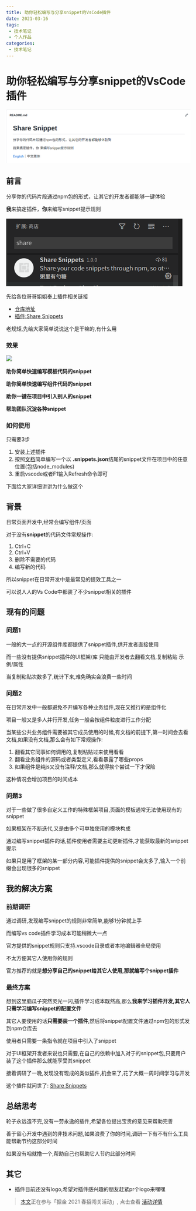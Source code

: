 ```yaml
---
title: 助你轻松编写与分享snippet的VsCode插件
date: 2021-03-16
tags:
 - 技术笔记
 - 个人作品
categories:
 - 技术笔记
---
```

# 助你轻松编写与分享snippet的VsCode插件

![图片](share-snippets\MTYxNTg5OTg3Njc4OA==615899876788)

## 前言
分享你的代码片段通过npm包的形式，让其它的开发者都能够一键体验

**我**来搞定插件，**你**来编写snippet提示规则

![图片](share-snippets\MTYxNTkwMDE3NDcwMw==615900174703)

先给各位哥哥姐姐奉上插件相关链接
* [仓库地址](https://github.com/ATQQ/ShareSnippet)
* [插件:Share Snippets](https://marketplace.visualstudio.com/items?itemName=sugar.snippet)

老规矩,先给大家简单说说这个是干嘛的,有什么用

### 效果
![](share-snippets\snippet1.gif)

**助你简单快速编写模板代码的snippet**

**助你简单快速编写组件代码的snippet**

**助你一键在项目中引入别人的snippet**

**帮助团队沉淀各种snippet**

### 如何使用
只需要3步

1. 安装上述插件
2. 按照[文档](https://github.com/ATQQ/ShareSnippet/blob/master/README.md#%E5%8A%9F%E8%83%BD)简单编写一个以 **.snippets.json**结尾的snippet文件在项目中的任意位置(包括node_modules)
3. 重启vscode或者F1输入Refresh命令即可

下面给大家详细讲讲为什么做这个

## 背景
日常页面开发中,经常会编写组件/页面

对于没有**snippet**的代码文件常规操作:
1. Ctrl+C
2. Ctrl+V
3. 删除不需要的代码
4. 编写新的代码

所以snippet在日常开发中是最常见的提效工具之一

可以说人人的Vs Code中都装了不少snippet相关的插件

## 现有的问题

### 问题1
一般的大一点的开源组件库都提供了snippet插件,供开发者直接使用

而一些没有提供snippet插件的UI框架/库 只能由开发者去翻看文档,复制粘贴 示例/属性

当复制粘贴次数多了,统计下来,难免确实会浪费一些时间

### 问题2
在日常开发中一般都避免不开编写各种业务组件,现在又推行的是组件化

项目一般又是多人并行开发,任务一般会按组件粒度进行工作分配

当某些公共业务组件需要被其它成员使用的时候,有文档的前提下,第一时间会去看文档,如果没有文档,那么会有如下常规操作:
1. 翻看其它同事如何调用的,复制粘贴过来使用看看
2. 翻看业务组件的源码或者类型定义,看看暴露了哪些props
3. 如果组件是纯js又没有注释/文档,那么就得挨个尝试一下才保险

这种情况会增加项目的时间成本

### 问题3
对于一些做了很多自定义工作的特殊框架项目,页面的模板通常无法使用现有的snippet

如果框架在不断迭代,又是由多个可单独使用的模块构成

通过编写snippet插件的话,插件使用者需要主动更新插件,才能获取最新的snippet提示

如果只是用了框架的某一部分内容,可能插件提供的snippet会太多了,输入一个前缀会出现很多的snippet

## 我的解决方案
### 前期调研
通过调研,发现编写snippet的规则非常简单,能够1分钟就上手

而编写vs code插件学习成本可能稍微大一点

官方提供的snippet规则只支持.vscode目录或者本地编辑器全局使用

不太方便其它人使用你的规则

官方推荐的就是**想分享自己的snippet给其它人使用,那就编写个snippet插件**

### 最终方案
想到这里脑瓜子突然灵光一闪,插件学习成本既然高,那么**我来学习插件开发,其它人只需学习编写snippet的配置文件**

其它人要使用的话**只需要装一个插件**,然后将snippet配置文件通过npm包的形式发到npm仓库去

使用者只需要一条指令就在项目中引入了snippet

对于UI框架开发者来说也只需要,在自己的依赖中加入对于的snippet包,只要用户装了这个插件那么就能享受其snippet

接着调研了一晚,发现没有现成的类似插件,机会来了,花了大概一周时间学习与开发

这个插件就问世了: [Share Snippets](https://marketplace.visualstudio.com/items?itemName=sugar.snippet)

## 总结思考
轮子永远造不完,没有一劳永逸的插件,希望各位提出宝贵的意见来帮助完善

善于留心开发中遇到的非技术问题,如果浪费了你的时间,调研一下有不有什么工具能帮助节约这部分时间

如果没有咱就撸一个,帮助自己也帮助它人节约此部分时间

## 其它
* 插件目前还没有logo,希望对插件感兴趣的朋友赶紧pr个logo来嘿嘿

>[本文](https://juejin.cn/post/6940258156232736798)正在参与「掘金 2021 春招闯关活动」, 点击查看 [活动详情](https://juejin.cn/post/6939329638506168334)

